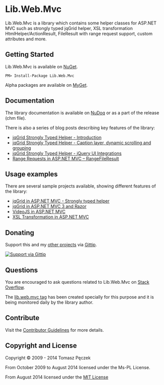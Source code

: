 Lib.Web.Mvc
===============

Lib.Web.Mvc is a library which contains some helper classes for ASP.NET MVC such as strongly typed jqGrid helper, XSL transformation HtmlHelper/ActionResult, FileResult with range request support, custom attributes and more.

## Getting Started

Lib.Web.Mvc is available on [NuGet](https://www.nuget.org/packages/Lib.Web.Mvc/).

```
PM> Install-Package Lib.Web.Mvc
```

Alpha packages are available on [MyGet](http://tpeczek.blogspot.com/2013/01/using-alpha-libwebmvc-nuget-packages.html).

## Documentation

The library documentation is available on [NuDoq](http://www.nudoq.org/#!/Projects/Lib.Web.Mvc) or as a part of the release (chm file).

There is also a series of blog posts describing key features of the library:

- [jqGrid Strongly Typed Helper - Introduction](http://tpeczek.blogspot.com/2011/03/jqgrid-and-aspnet-mvc-strongly-typed.html)
- [jqGrid Strongly Typed Helper - Caption layer, dynamic scrolling and grouping](http://tpeczek.blogspot.com/2011/07/jqgrid-strongly-typed-helper-caption.html)
- [jqGrid Strongly Typed Helper - jQuery UI Integrations](http://tpeczek.blogspot.com/2013/02/jqgrid-strongly-typed-helper-jquery-ui.html)
- [Range Requests in ASP.NET MVC – RangeFileResult](http://tpeczek.blogspot.com/2011/10/range-requests-in-aspnet-mvc.html)

## Usage examples

There are several sample projects available, showing different features of the library:

- [jqGrid in ASP.NET MVC - Strongly typed helper](http://tpeczek.codeplex.com/releases/view/62741)
- [jqGrid in ASP.NET MVC 3 and Razor](http://tpeczek.codeplex.com/releases/view/61796)
- [VideoJS in ASP.NET MVC](http://tpeczek.codeplex.com/releases/view/74711)
- [XSL Transformation in ASP.NET MVC](http://tpeczek.codeplex.com/releases/view/45199)

## Donating
Support this and my [other projects](https://github.com/tpeczek/) via [Gittip](https://www.gittip.com/tpeczek/).

[![Support via Gittip](https://2.bp.blogspot.com/-hfTLKixXGvw/U-PmH5hGK4I/AAAAAAAAAf8/o94Go42VeZU/s1600/gittip.png)](https://www.gittip.com/tpeczek/)

## Questions
You are encouraged to ask questions related to Lib.Web.Mvc on [Stack Overflow](http://stackoverflow.com/).

The [lib.web.mvc tag](http://stackoverflow.com/questions/tagged/lib.web.mvc) has been created specially for this purpose and it is being monitored daily by the library author.


## Contribute

Visit the [Contributor Guidelines](https://github.com/tpeczek/Lib.Web.Mvc/blob/master/CONTRIBUTING.md) for more details.

## Copyright and License

Copyright © 2009 - 2014 Tomasz Pęczek

From October 2009 to August 2014 licensed under the Ms-PL License.

From August 2014 licensed under the [MIT License](https://github.com/tpeczek/Lib.Web.Mvc/blob/master/LICENSE.md)